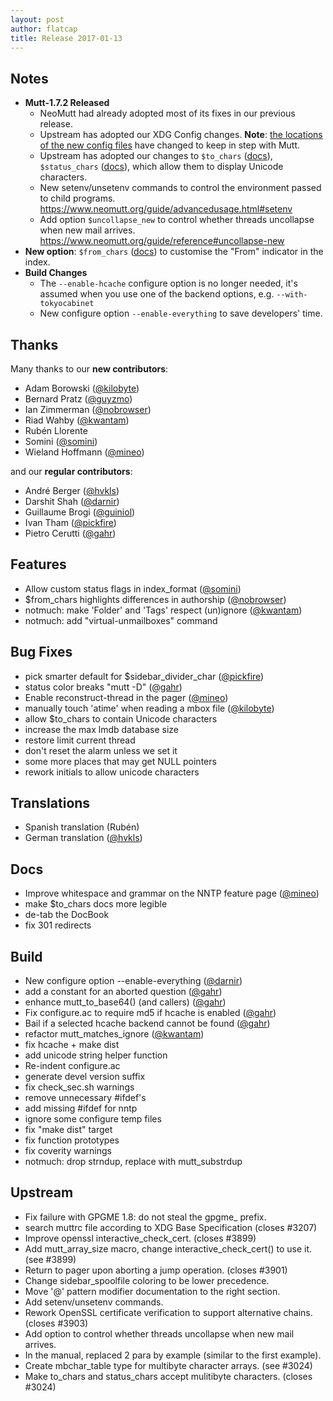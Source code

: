 ```yaml
---
layout: post
author: flatcap
title: Release 2017-01-13
---
```


## Notes

- **Mutt-1.7.2 Released**
  - NeoMutt had already adopted most of its fixes in our previous release.
  - Upstream has adopted our XDG Config changes. **Note**:
    [the locations of the new config files](https://www.neomutt.org/guide/configuration.html)
	have changed to keep in step with Mutt.
  - Upstream has adopted our changes to `$to_chars`
	([docs](https://www.neomutt.org/guide/reference#to-chars)), `$status_chars`
	([docs](https://www.neomutt.org/guide/reference#status-chars)), which allow
	them to display Unicode characters.
  - New setenv/unsetenv commands to control the environment passed to child
	programs. <https://www.neomutt.org/guide/advancedusage.html#setenv>
  - Add option `$uncollapse_new` to control whether threads uncollapse when new
	mail arrives. <https://www.neomutt.org/guide/reference#uncollapse-new>
- **New option**: `$from_chars`
  ([docs](https://www.neomutt.org/guide/reference#from-chars)) to customise the
  "From" indicator in the index.
- **Build Changes**
  - The `--enable-hcache` configure option is no longer needed, it's assumed
	when you use one of the backend options, e.g. `--with-tokyocabinet`
  - New configure option `--enable-everything` to save developers' time.

## Thanks

Many thanks to our **new contributors**:

- Adam Borowski ([@kilobyte](https://github.com/kilobyte))
- Bernard Pratz ([@guyzmo](https://github.com/guyzmo))
- Ian Zimmerman ([@nobrowser](https://github.com/nobrowser))
- Riad Wahby ([@kwantam](https://github.com/kwantam))
- Rubén Llorente
- Somini ([@somini](https://github.com/somini))
- Wieland Hoffmann ([@mineo](https://github.com/mineo))

and our **regular contributors**:

- André Berger ([@hvkls](https://github.com/hvkls))
- Darshit Shah ([@darnir](https://github.com/darnir))
- Guillaume Brogi ([@guiniol](https://github.com/guiniol))
- Ivan Tham ([@pickfire](https://github.com/pickfire))
- Pietro Cerutti ([@gahr](https://github.com/gahr))

## Features

- Allow custom status flags in index_format ([@somini](https://github.com/somini))
- $from_chars highlights differences in authorship ([@nobrowser](https://github.com/nobrowser))
- notmuch: make 'Folder' and 'Tags' respect (un)ignore ([@kwantam](https://github.com/kwantam))
- notmuch: add "virtual-unmailboxes" command

## Bug Fixes

- pick smarter default for $sidebar_divider_char ([@pickfire](https://github.com/pickfire))
- status color breaks "mutt -D" ([@gahr](https://github.com/gahr))
- Enable reconstruct-thread in the pager ([@mineo](https://github.com/mineo))
- manually touch 'atime' when reading a mbox file ([@kilobyte](https://github.com/kilobyte))
- allow $to_chars to contain Unicode characters
- increase the max lmdb database size
- restore limit current thread
- don't reset the alarm unless we set it
- some more places that may get NULL pointers
- rework initials to allow unicode characters

## Translations

- Spanish translation (Rubén)
- German translation ([@hvkls](https://github.com/hvkls))

## Docs

- Improve whitespace and grammar on the NNTP feature page ([@mineo](https://github.com/mineo))
- make $to_chars docs more legible
- de-tab the DocBook
- fix 301 redirects

## Build

- New configure option --enable-everything ([@darnir](https://github.com/darnir))
- add a constant for an aborted question ([@gahr](https://github.com/gahr))
- enhance mutt_to_base64() (and callers) ([@gahr](https://github.com/gahr))
- Fix configure.ac to require md5 if hcache is enabled ([@gahr](https://github.com/gahr))
- Bail if a selected hcache backend cannot be found ([@gahr](https://github.com/gahr))
- refactor mutt_matches_ignore ([@kwantam](https://github.com/kwantam))
- fix hcache + make dist
- add unicode string helper function
- Re-indent configure.ac
- generate devel version suffix
- fix check_sec.sh warnings
- remove unnecessary #ifdef's
- add missing #ifdef for nntp
- ignore some configure temp files
- fix "make dist" target
- fix function prototypes
- fix coverity warnings
- notmuch: drop strndup, replace with mutt_substrdup

## Upstream

- Fix failure with GPGME 1.8: do not steal the gpgme_ prefix.
- search muttrc file according to XDG Base Specification (closes #3207)
- Improve openssl interactive_check_cert. (closes #3899)
- Add mutt_array_size macro, change interactive_check_cert() to use it. (see #3899)
- Return to pager upon aborting a jump operation. (closes #3901)
- Change sidebar_spoolfile coloring to be lower precedence.
- Move '@' pattern modifier documentation to the right section.
- Add setenv/unsetenv commands.
- Rework OpenSSL certificate verification to support alternative chains. (closes #3903)
- Add option to control whether threads uncollapse when new mail arrives.
- In the manual, replaced 2 para by example (similar to the first example).
- Create mbchar_table type for multibyte character arrays. (see #3024)
- Make to_chars and status_chars accept mulitibyte characters. (closes #3024)

